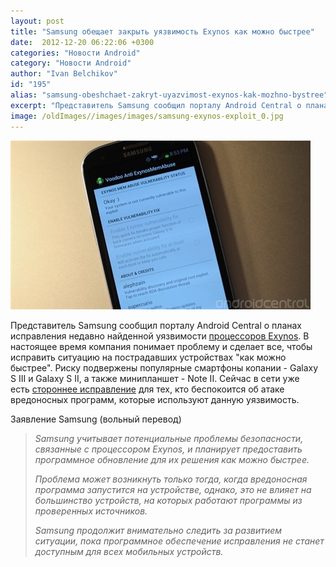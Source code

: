 ```yaml
---
layout: post
title: "Samsung обещает закрыть уязвимость Exynos как можно быстрее"
date:  2012-12-20 06:22:06 +0300
categories: "Новости Android"
category: "Новости Android"
author: "Ivan Belchikov"
id: "195"
alias: "samsung-obeshchaet-zakryt-uyazvimost-exynos-kak-mozhno-bystree"
excerpt: "Представитель Samsung сообщил порталу Android Central о планах исправления недавно найденной уязвимости процессоров Exynos. В настоящее время компания понимает проблему и сделает все, чтобы исправить ситуацию на пострадавших устройствах как можно быстрее. Риску подвержены популярные смартфоны копании - Galaxy S III и Galaxy S II, а также минипланшет - Note II. Сейчас в сети уже есть стороннее исправление для тех, кто беспокоится об атаке вредоносных программ, которые используют данную уязвимость."
image: /oldImages//images/images/samsung-exynos-exploit_0.jpg
---
```

<img src="/oldImages/images/images/samsung-exynos-exploit_0.jpg" border="0" alt="Android Центральной" >

Представитель Samsung сообщил порталу Android Central о планах исправления недавно найденной уязвимости <a href="184-najdena-sereznaya-uyazvimost-v-ustrojstvakh-s-protsessorom-samsung-exynos-4" title="Уязвимость Exynos">процессоров Exynos</a>. В настоящее время компания понимает проблему и сделает все, чтобы исправить ситуацию на пострадавших устройствах "как можно быстрее". Риску подвержены популярные смартфоны копании - Galaxy S III и Galaxy S II, а также минипланшет - Note II. Сейчас в сети уже есть <a href="#" title="Исправление для Exynos" rel="nofollow">стороннее исправление</a> для тех, кто беспокоится об атаке вредоносных программ, которые используют данную уязвимость.
 

Заявление Samsung (вольный перевод)

<blockquote>
<em>Samsung учитывает потенциальные проблемы безопасности, связанные с процессором Exynos, и планирует предоставить программное обновление для их решения как можно быстрее.</em>

<em>Проблема может возникнуть только тогда, когда вредоносная программа запустится на устройстве, однако, это не влияет на большинство устройств, на которых работают программы из проверенных источников.</em>

<em>Samsung продолжит внимательно следить за развитием ситуации, пока программное обеспечение исправления не станет доступным для всех мобильных устройств.</em>

</blockquote>
 
